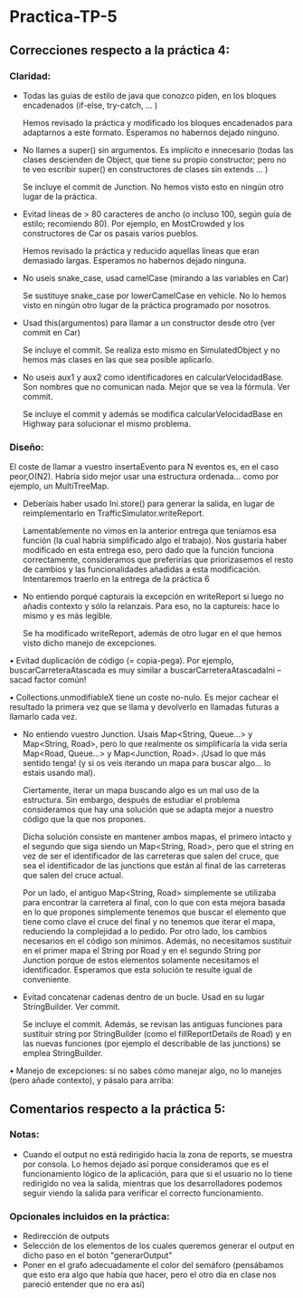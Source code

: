 # Practica-TP-5

## Correcciones respecto a la práctica 4:

### Claridad:

+ Todas las guías de estilo de java que conozco piden, en los bloques encadenados (if-else, try-catch, ... )

  Hemos revisado la práctica y modificado los bloques encadenados para adaptarnos a este formato.
  Esperamos no habernos dejado ninguno.

+ No llames a super() sin argumentos. Es implícito e innecesario (todas las clases descienden de Object,
  que tiene su propio constructor; pero no te veo escribir super() en constructores de clases sin extends ... )

  Se incluye el commit de Junction. No hemos visto esto en ningún otro lugar de la práctica.


+ Evitad líneas de > 80 caracteres de ancho (o incluso 100, según guía de estilo; recomiendo 80). 
  Por ejemplo, en MostCrowded y los constructores de Car os pasais varios pueblos.

  Hemos revisado la práctica y reducido aquellas líneas que eran demasiado largas. Esperamos no habernos dejado
  ninguna.

+ No useis snake_case, usad camelCase (mirando a las variables en Car)

  Se sustituye snake_case por lowerCamelCase en vehicle. No lo hemos visto en ningún otro lugar de la práctica
  programado por nosotros.

+ Usad this(argumentos) para llamar a un constructor desde otro (ver commit en Car)

  Se incluye el commit. Se realiza esto mismo en SimulatedObject y no hemos más clases en las que sea
  posible aplicarlo.

+ No useis aux1 y aux2 como identificadores en calcularVelocidadBase. Son nombres que no comunican
  nada. Mejor que se vea la fórmula. Ver commit.

  Se incluye el commit y además se modifica calcularVelocidadBase en Highway para solucionar el 
  mismo problema.
  
  
### Diseño:
 
El coste de llamar a vuestro insertaEvento para N eventos es, en el caso peor,O(N2). Habría sido mejor usar una estructura              ordenada... como por ejemplo, un MultiTreeMap.
  
  
 + Deberíais haber usado Ini.store() para generar la salida, en lugar de reimplementarlo en TrafficSimulator.writeReport.

   Lamentablemente no vimos en la anterior entrega que teníamos esa función (la cual habría simplificado algo el trabajo).
   Nos gustaría haber modificado en esta entrega eso, pero dado que la función funciona correctamente, consideramos que 
   preferirías que priorizasemos el resto de cambios y las funcionalidades añadidas a esta modificación. Intentaremos traerlo
   en la entrega de la práctica 6

 + No entiendo porqué capturais la excepción en writeReport si luego no añadis contexto y sólo la relanzais.
   Para eso, no la captureis: hace lo mismo y es más legible.

   Se ha modificado writeReport, además de otro lugar en el que hemos visto dicho manejo de excepciones.


• Evitad duplicación de código (= copia-pega). Por ejemplo, buscarCarreteraAtascada es muy similar a
buscarCarreteraAtascadaIni – sacad factor común!



• Collections.unmodifiableX tiene un coste no-nulo. Es mejor cachear el resultado la primera vez que se
llama y devolverlo en llamadas futuras a llamarlo cada vez.


 + No entiendo vuestro Junction. Usais Map<String, Queue...> y Map<String, Road>, pero lo que
   realmente os simplificaría la vida sería Map<Road, Queue...> y Map<Junction, Road>. ¡Usad lo que
   más sentido tenga! (y si os veis iterando un mapa para buscar algo... lo estais usando mal).
   
   Ciertamente, iterar un mapa buscando algo es un mal uso de la estructura. Sin embargo, después de estudiar
   el problema consideramos que hay una solución que se adapta mejor a nuestro código que la que nos propones.
   
   Dicha solución consiste en mantener ambos mapas, el primero intacto y el segundo que siga siendo un 
   Map<String, Road>, pero que el string en vez de ser el identificador de las carreteras que salen del cruce,
   que sea el identificador de las junctions que están al final de las carreteras que salen del cruce actual.
   
   Por un lado, el antiguo Map<String, Road> simplemente se utilizaba para encontrar la carretera al final, con
   lo que con esta mejora basada en lo que propones simplemente tenemos que buscar el elemento que tiene como
   clave el cruce del final y no tenemos que iterar el mapa, reduciendo la complejidad a lo pedido. Por otro lado,
   los cambios necesarios en el código son mínimos. Además, no necesitamos sustituir en el primer mapa el String
   por Road y en el segundo String por Junction porque de estos elementos solamente necesitamos el identificador.
   Esperamos que esta solución te resulte igual de conveniente.

 + Evitad concatenar cadenas dentro de un bucle. Usad en su lugar StringBuilder. Ver commit.

   Se incluye el commit. Además, se revisan las antiguas funciones para sustituir string por StringBuilder 
   (como el fillReportDetails de Road) y en las nuevas funciones (por ejemplo el describable de las junctions) 
   se emplea StringBuilder.

• Manejo de excepciones: si no sabes cómo manejar algo, no lo manejes (pero añade contexto), y pásalo
para arriba:

  
## Comentarios respecto a la práctica 5:
### Notas:
- Cuando el output no está redirigido hacia la zona de reports, se muestra por consola. Lo hemos dejado así porque
  consideramos que es el funcionamiento lógico de la aplicación, para que si el usuario no lo tiene redirigido no 
  vea la salida, mientras que los desarrolladores podemos seguir viendo la salida para verificar el correcto funcionamiento.
  

### Opcionales incluidos en la práctica:
- Redirección de outputs
- Selección de los elementos de los cuales queremos generar el output en dicho paso en el botón 
  "generarOutput"
- Poner en el grafo adecuadamente el color del semáforo (pensábamos que esto era algo que había
  que hacer, pero el otro día en clase nos pareció entender que no era así)
